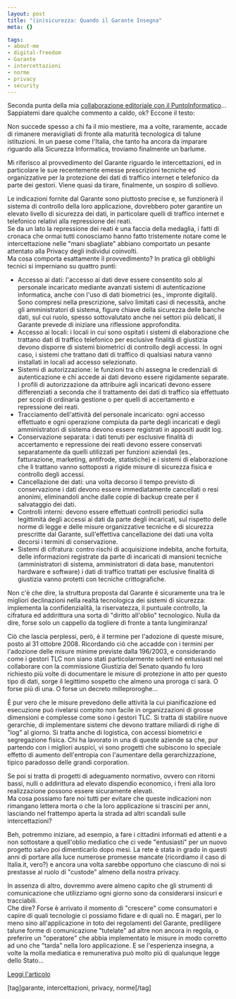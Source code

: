 ```yaml
--- 
layout: post
title: "(in)sicurezza: Quando il Garante Insegna"
meta: {}

tags: 
- about-me
- digital-freedom
- Garante
- intercettazioni
- norme
- privacy
- security
---
```

Seconda punta della mia [collaborazione editoriale con il PuntoInformatico](http://punto-informatico.it/2199142/PI/Commenti/-in-sicurezza--Quando-il-Garante-insegna/p.aspx)...   
Sappiatemi dare qualche commento a caldo, ok? Eccone il testo:  
  
Non succede spesso a chi fa il mio mestiere, ma a volte, raramente, accade di rimanere meravigliati di fronte alla maturità tecnologica di talune istituzioni. In un paese come l'Italia, che tanto ha ancora da imparare riguardo alla Sicurezza Informatica, troviamo finalmente un barlume.  
  
Mi riferisco al provvedimento del Garante riguardo le intercettazioni, ed in particolare le sue recentemente emesse prescrizioni tecniche ed organizzative per la protezione dei dati di traffico internet e telefonico da parte dei gestori. Viene quasi da tirare, finalmente, un sospiro di sollievo.  

<!--more-->
  
Le indicazioni fornite dal Garante sono piuttosto precise e, se funzionerà il sistema di controllo della loro applicazione, dovrebbero poter garantire un elevato livello di sicurezza dei dati, in particolare quelli di traffico internet e telefonico relativi alla repressione dei reati.  
Se da un lato la repressione dei reati è una faccia della medaglia, i fatti di cronaca che ormai tutti conosciamo hanno fatto tristemente notare come le intercettazione nelle "mani sbagliate" abbiano comportato un pesante attentato alla Privacy degli individui coinvolti.  
Ma cosa comporta esattamente il provvedimento? In pratica gli obblighi tecnici si imperniano su quattro punti:  
  
* Accesso ai dati: l'accesso ai dati deve essere consentito solo al personale incaricato mediante avanzati sistemi di autenticazione informatica, anche con l'uso di dati biometrici (es., impronte digitali). Sono compresi nella prescrizione, salvo limitati casi di necessità, anche gli amministratori di sistema, figure chiave della sicurezza delle banche dati, sul cui ruolo, spesso sottovalutato anche nei settori più delicati, il Garante prevede di iniziare una riflessione approfondita.
* Accesso ai locali: i locali in cui sono ospitati i sistemi di elaborazione che trattano dati di traffico telefonico per esclusive finalità di giustizia devono disporre di sistemi biometrici di controllo degli accessi. In ogni caso, i sistemi che trattano dati di traffico di qualsiasi natura vanno installati in locali ad accesso selezionato.
* Sistemi di autorizzazione: le funzioni tra chi assegna le credenziali di autenticazione e chi accede ai dati devono essere rigidamente separate. I profili di autorizzazione da attribuire agli incaricati devono essere differenziati a seconda che il trattamento dei dati di traffico sia effettuato per scopi di ordinaria gestione o per quelli di accertamento e repressione dei reati.
* Tracciamento dell'attività del personale incaricato: ogni accesso effettuato e ogni operazione compiuta da parte degli incaricati e degli amministratori di sistema devono essere registrati in appositi audit log.
* Conservazione separata: i dati tenuti per esclusive finalità di accertamento e repressione dei reati devono essere conservati separatamente da quelli utilizzati per funzioni aziendali (es., fatturazione, marketing, antifrode, statistiche) e i sistemi di elaborazione che li trattano vanno sottoposti a rigide misure di sicurezza fisica e controllo degli accessi.
* Cancellazione dei dati: una volta decorso il tempo previsto di conservazione i dati devono essere immediatamente cancellati o resi anonimi, eliminandoli anche dalle copie di backup create per il salvataggio dei dati.
* Controlli interni: devono essere effettuati controlli periodici sulla legittimità degli accessi ai dati da parte degli incaricati, sul rispetto delle norme di legge e delle misure organizzative tecniche e di sicurezza prescritte dal Garante, sull'effettiva cancellazione dei dati una volta decorsi i termini di conservazione.
* Sistemi di cifratura: contro rischi di acquisizione indebita, anche fortuita, delle informazioni registrate da parte di incaricati di mansioni tecniche (amministratori di sistema, amministratori di data base, manutentori hardware e software) i dati di traffico trattati per esclusive finalità di giustizia vanno protetti con tecniche crittografiche.  
  
Non c'è che dire, la struttura proposta dal Garante è sicuramente una tra le migliori declinazioni nella realtà tecnologica dei sistemi di sicurezza: implementa la confidenzialità, la riservatezza, il puntuale controllo, la cifratura ed addirittura una sorta di "diritto all'oblio" tecnologico. Nulla da dire, forse solo un cappello da togliere di fronte a tanta lungimiranza!  
  
Ciò che lascia perplessi, però, è il termine per l'adozione di queste misure, posto al 31 ottobre 2008. Ricordando ciò che accadde con i termini per l'adozione delle misure minime previste dalla 196/2003, e considerando come i gestori TLC non siano stati particolarmente solerti né entusiasti nel collaborare con la commissione Giustizia del Senato quando fu loro richiesto più volte di documentare le misure di protezione in atto per questo tipo di dati, sorge il legittimo sospetto che almeno una proroga ci sarà. O forse più di una. O forse un decreto milleproroghe...  
  
È pur vero che le misure prevedono delle attività la cui pianificazione ed esecuzione può rivelarsi compito non facile in organizzazioni di grosse dimensioni e complesse come sono i gestori TLC. Si tratta di stabilire nuove gerarchie, di implementare sistemi che devono trattare miliardi di righe di "log" al giorno. Si tratta anche di logistica, con accessi biometrici e segregazione fisica. Chi ha lavorato in una di queste aziende sa che, pur partendo con i migliori auspici, vi sono progetti che subiscono lo speciale effetto di aumento dell'entropia con l'aumentare della gerarchizzazione, tipico paradosso delle grandi corporation.  
  
Se poi si tratta di progetti di adeguamento normativo, ovvero con ritorni bassi, nulli o addirittura ad elevato dispendio economico, i freni alla loro realizzazione possono essere sicuramente elevati.  
Ma cosa possiamo fare noi tutti per evitare che queste indicazioni non rimangano lettera morta o che la loro applicazione si trascini per anni, lasciando nel frattempo aperta la strada ad altri scandali sulle intercettazioni?  
  
Beh, potremmo iniziare, ad esempio, a fare i cittadini informati ed attenti e a non sottostare a quell'oblio mediatico che ci vede "entusiasti" per un nuovo progetto salvo poi dimenticarlo dopo mesi. La rete è stata in grado in questi anni di portare alla luce numerose promesse mancate (ricordiamo il caso di Italia.it, vero?) e ancora una volta sarebbe opportuno che ciascuno di noi si prestasse al ruolo di "custode" almeno della nostra privacy.  
  
In assenza di altro, dovremmo avere almeno capito che gli strumenti di comunicazione che utilizziamo ogni giorno sono da considerarsi insicuri e tracciabili.  
Che dire? Forse è arrivato il momento di "crescere" come consumatori e capire di quali tecnologie ci possiamo fidare e di quali no. E magari, per lo meno sino all'applicazione in toto dei regolamenti del Garante, prediligere talune forme di comunicazione "tutelate" ad altre non ancora in regola, o preferire un "operatore" che abbia implementato le misure in modo corretto ad uno che "tarda" nella loro applicazione. E se l'esperienza insegna, a volte la molla mediatica e remunerativa può molto più di qualunque legge dello Stato...   
  
[Leggi l'articolo](http://punto-informatico.it/2199142/PI/Commenti/-in-sicurezza--Quando-il-Garante-insegna/p.aspx)  
  
[tag]garante, intercettazioni, privacy, norme[/tag] 
